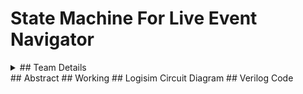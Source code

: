 # State Machine For Live Event Navigator
<details>
  <summary>## Team Details</summary>
  Your team details go here
</details>
## Abstract
## Working
## Logisim Circuit Diagram
## Verilog Code
